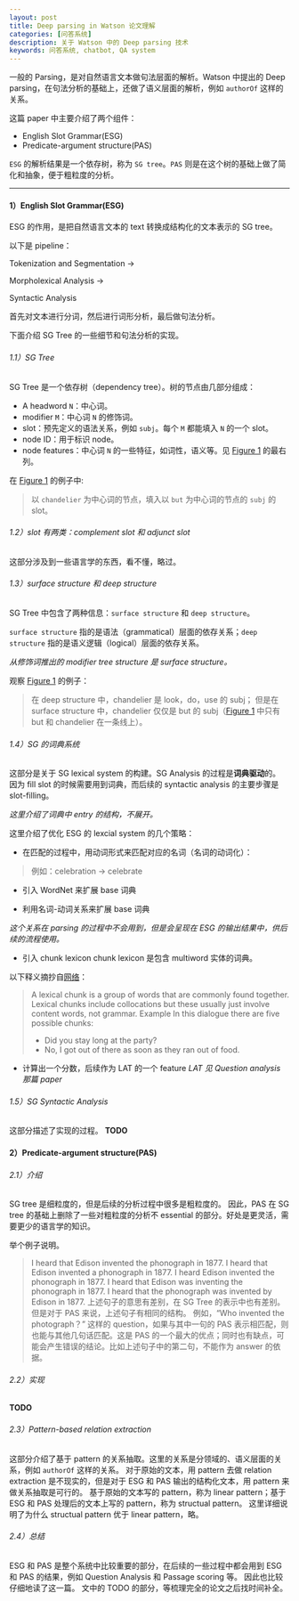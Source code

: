 ```yaml
---
layout: post
title: Deep parsing in Watson 论文理解
categories: [问答系统]
description: 关于 Watson 中的 Deep parsing 技术
keywords: 问答系统, chatbot, QA system
---
```


一般的 Parsing，是对自然语言文本做句法层面的解析。Watson 中提出的 Deep parsing，在句法分析的基础上，还做了语义层面的解析，例如 `authorOf` 这样的关系。

这篇 paper 中主要介绍了两个组件：
* English Slot Grammar(ESG)
* Predicate-argument structure(PAS)

`ESG` 的解析结果是一个依存树，称为 `SG tree`。`PAS` 则是在这个树的基础上做了简化和抽象，便于粗粒度的分析。

---
#### 1）English Slot Grammar(ESG)
ESG 的作用，是把自然语言文本的 text 转换成结构化的文本表示的 SG tree。

以下是 pipeline：

Tokenization and Segmentation → 

Morpholexical Analysis → 

Syntactic Analysis

首先对文本进行分词，然后进行词形分析，最后做句法分析。

下面介绍 SG Tree 的一些细节和句法分析的实现。

###### 1.1）SG Tree
SG Tree 是一个依存树（dependency tree）。树的节点由几部分组成：
* A headword `N`：中心词。
* modifier `M`：中心词 `N` 的修饰词。
* slot：预先定义的语法关系，例如 `subj`。每个 `M` 都能填入 `N` 的一个 slot。
* node ID：用于标识 node。
* node features：中心词 `N` 的一些特征，如词性，语义等。见 [Figure 1](https://github.com/Miopas/miopas.github.io/blob/master/_posts/deep_parsing_in_watson_figure_1.jpg) 的最右列。

在 [Figure 1](https://github.com/Miopas/miopas.github.io/blob/master/_posts/deep_parsing_in_watson_figure_1.jpg) 的例子中:
> 以 `chandelier` 为中心词的节点，填入以 `but` 为中心词的节点的 `subj` 的 slot。

###### 1.2）slot 有两类：complement slot 和 adjunct slot
这部分涉及到一些语言学的东西，看不懂，略过。

###### 1.3）surface structure 和 deep structure
SG Tree 中包含了两种信息：`surface structure` 和 `deep structure`。

`surface structure` 指的是语法（grammatical）层面的依存关系；`deep structure` 指的是语义逻辑（logical）层面的依存关系。

*从修饰词推出的 modifier tree structure 是 surface structure。*

观察 [Figure 1](https://github.com/Miopas/miopas.github.io/blob/master/_posts/deep_parsing_in_watson_figure_1.jpg) 的例子：
> 在 deep structure 中，chandelier 是 look，do，use 的 subj；
> 但是在 surface structure 中，chandelier 仅仅是 but 的 subj（[Figure 1](https://github.com/Miopas/miopas.github.io/blob/master/_posts/deep_parsing_in_watson_figure_1.jpg) 中只有 but 和 chandelier 在一条线上）。

###### 1.4）SG 的词典系统
这部分是关于 SG lexical system 的构建。SG Analysis 的过程是**词典驱动**的。
因为 fill slot 的时候需要用到词典，而后续的 syntactic analysis 的主要步骤是 slot-filling。

*这里介绍了词典中 entry 的结构，不展开。*

这里介绍了优化 ESG 的 lexcial system 的几个策略：

* 在匹配的过程中，用动词形式来匹配对应的名词（名词的动词化）：
> 例如：celebration → celebrate

* 引入 WordNet 来扩展 base 词典

* 利用名词-动词关系来扩展 base 词典

*这个关系在 parsing 的过程中不会用到，但是会呈现在 ESG 的输出结果中，供后续的流程使用。*

* 引入 chunk lexicon
chunk lexicon 是包含 multiword 实体的词典。

以下释义摘抄自[网络](https://www.teachingenglish.org.uk/article/lexical-chunk)：
> A lexical chunk is a group of words that are commonly found together. Lexical chunks include collocations but these usually just involve content words, not grammar.
> Example
> In this dialogue there are five possible chunks:
> - Did you stay long at the party?
> - No, I got out of there as soon as they ran out of food.

* 计算出一个分数，后续作为 LAT 的一个 feature
*LAT 见 Question analysis 那篇 paper*

###### 1.5）SG Syntactic Analysis
这部分描述了实现的过程。
**TODO**

#### 2）Predicate-argument structure(PAS)
###### 2.1）介绍
SG tree 是细粒度的，但是后续的分析过程中很多是粗粒度的。
因此，PAS 在 SG tree 的基础上删除了一些对粗粒度的分析不 essential 的部分。好处是更灵活，需要更少的语言学的知识。

举个例子说明。
> I heard that Edison invented the phonograph in 1877.
> I heard that Edison invented a phonograph in 1877.
> I heard Edison invented the phonograph in 1877.
> I heard that Edison was inventing the phonograph in 1877.
> I heard that the phonograph was invented by Edison in 1877.
上述句子的意思有差别，在 SG Tree 的表示中也有差别。但是对于 PAS 来说，上述句子有相同的结构。
例如，“Who invented the photograph？” 这样的 question，如果与其中一句的 PAS 表示相匹配，则也能与其他几句话匹配。这是 PAS 的一个最大的优点；同时也有缺点，可能会产生错误的结论。比如上述句子中的第二句，不能作为 answer 的依据。

###### 2.2）实现
**TODO**

###### 2.3）Pattern-based relation extraction
这部分介绍了基于 pattern 的关系抽取。这里的关系是分领域的、语义层面的关系，例如 `authorOf` 这样的关系。
对于原始的文本，用 pattern 去做 relation extraction 是不现实的，但是对于 ESG 和 PAS 输出的结构化文本，用 pattern 来做关系抽取是可行的。
基于原始的文本写的 pattern，称为 linear pattern；基于 ESG 和 PAS 处理后的文本上写的 pattern，称为 structual pattern。
这里详细说明了为什么 structual pattern 优于 linear pattern，略。

###### 2.4）总结
ESG 和 PAS 是整个系统中比较重要的部分，在后续的一些过程中都会用到 ESG 和 PAS 的结果，例如 Question  Analysis 和 Passage scoring 等。
因此也比较仔细地读了这一篇。
文中的 TODO 的部分，等梳理完全的论文之后找时间补全。


